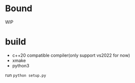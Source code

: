 # Bound

WIP

# build

- c++20 compatible compiler(only support vs2022 for now)
- xmake
- python3

run `python setup.py`
